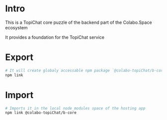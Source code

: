 # Intro

This is a TopiChat core puzzle of the backend part of the Colabo.Space ecosystem

It provides a foundation for the TopiChat service

# Export

```sh
# It will create globaly accessable npm package `@colabo-topiChat/b-core`
npm link
```

# Import

```sh
# Imports it in the local node_modules space of the hosting app
npm link @colabo-topiChat/b-core
```